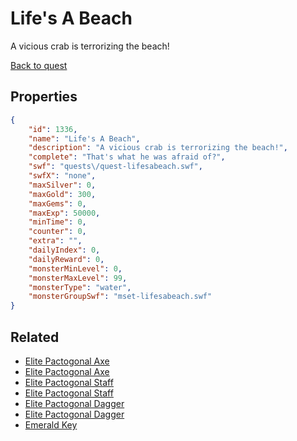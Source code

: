 # Life's A Beach

A vicious crab is terrorizing the beach!

[Back to quest](../quests.md)

## Properties

```json
{
    "id": 1336,
    "name": "Life's A Beach",
    "description": "A vicious crab is terrorizing the beach!",
    "complete": "That's what he was afraid of?",
    "swf": "quests\/quest-lifesabeach.swf",
    "swfX": "none",
    "maxSilver": 0,
    "maxGold": 300,
    "maxGems": 0,
    "maxExp": 50000,
    "minTime": 0,
    "counter": 0,
    "extra": "",
    "dailyIndex": 0,
    "dailyReward": 0,
    "monsterMinLevel": 0,
    "monsterMaxLevel": 99,
    "monsterType": "water",
    "monsterGroupSwf": "mset-lifesabeach.swf"
}
```

## Related

- [Elite Pactogonal Axe](../items/15377-elite-pactogonal-axe.md)
- [Elite Pactogonal Axe](../items/15378-elite-pactogonal-axe.md)
- [Elite Pactogonal Staff](../items/15379-elite-pactogonal-staff.md)
- [Elite Pactogonal Staff](../items/15380-elite-pactogonal-staff.md)
- [Elite Pactogonal Dagger](../items/15381-elite-pactogonal-dagger.md)
- [Elite Pactogonal Dagger](../items/15382-elite-pactogonal-dagger.md)
- [Emerald Key](../items/15628-emerald-key.md)

